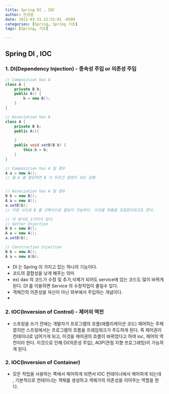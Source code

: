 ```yaml
---
title: Spring DI , IOC
author: 안성윤
date: 2022-03-31 22:53:01 -0500
categories: [Spring, Spring 기초]
tags: [Spring, 기초]

---
```


## Spring DI , IOC

### 1. DI(Dependency Injection)  - 종속성 주입 or 의존성 주입

```java
// Composition has A
class A {
    private B b;
    public A() {
        b = new B();
    }
}

// Association has A
class A {
	private B b;
	public A(){
	
	}
	public void setB(B b) {
		this.b = b;
	}
}
```

```java
// Composition has A 일 경우
A a = new A();
// 을 A 를 할당하면 B 가 무조건 결정이 되는 상황


// Association has A 일 경우
B b = new B();
A a = new A();
a.setB(b);
// 이런 식으로 B 를 선택식으로 할당이 가능하다. 이것을 부품을 조립한다라고도 한다.

// 이 방식도 2가지가 있다.
// Setter Injection
B b = new B();
A a = new A();
a.setB(b);

// Construction Injection
B b = new B();
A a = new A(b);
```

- DI 는 Spring 이 가지고 있는 하나의 기능이다.
- 코드의 결합성을 낮게 해주는 의미
- ex) dao 의 코드가 수정 및 추가,삭제가 되어도 service에 있는 코드도 많이 바뀌게 된다.
  DI 를 이용하면 Service 의 수정작업이 줄일수 있다.
- 객체간의 의존성을 자신이 아닌 외부에서 주입하는 개념이다.
- 

### 2. IOC(Inversion of Control) - 제어의 역전

- 스프링을 쓰기 전에는 개발자가 프로그램의 흐름(애플리케이션 코드) 제어하는 주체였지만 스프링에서는 프로그램의 흐름을 프레임워크가 주도하게 된다. 즉 제어권이 컨테이너로 넘어가게 되고, 이것을 제어권의 흐름이 바뀌었다고 하여 ioc, 제어의 역전이라 한다. 이것으로 인해 DI(의존성 주입), AOP(관점 지향 프로그래밍)이 가능하게 된다.

### 2. IOC(Inversion of Container) 

- 모든 작업을 사용하는 쪽에서 제어하게 되면서 IOC 컨테이너에서 제어하게 되는데 , 기본적으로 컨테이너는 객체를 생성하고 객체가의 의존성을 이어주는 역할을 한다.



